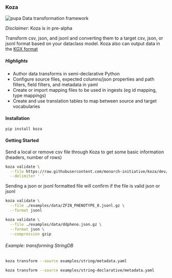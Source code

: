 ### Koza

![pupa](docs/img/pupa.png) Data transformation framework

*Disclaimer*: Koza is in pre-alpha

Transform csv, json, and jsonl and converting them to a target
csv, json, or jsonl format based on your dataclass model.  Koza also can output
data in the [KGX format](https://github.com/biolink/kgx/blob/master/specification/kgx-format.md#kgx-format-as-tsv)


##### Highlights

- Author data transforms in semi-declarative Python
- Configure source files, expected columns/json properties and path filters, field filters, and metadata in yaml
- Create or import mapping files to be used in ingests (eg id mapping, type mappings)
- Create and use translation tables to map between source and target vocabularies



#### Installation

```
pip install koza
```

#### Getting Started

Send a local or remove csv file through Koza to get some basic information (headers, number of rows)

```bash
koza validate \
  --file https://raw.githubusercontent.com/monarch-initiative/koza/dev/tests/resources/source-files/string.tsv \
  --delimiter ' '
```

Sending a json or jsonl formatted file will confirm if the file is valid json or jsonl
```bash
koza validate \
  --file ./examples/data/ZFIN_PHENOTYPE_0.jsonl.gz \
  --format jsonl
```

```bash
koza validate \
  --file ./examples/data/ddpheno.json.gz \
  --format json \
  --compression gzip
```

###### Example: transforming StringDB

```bash
koza transform --source examples/string/metadata.yaml 

koza transform --source examples/string-declarative/metadata.yaml 
```
